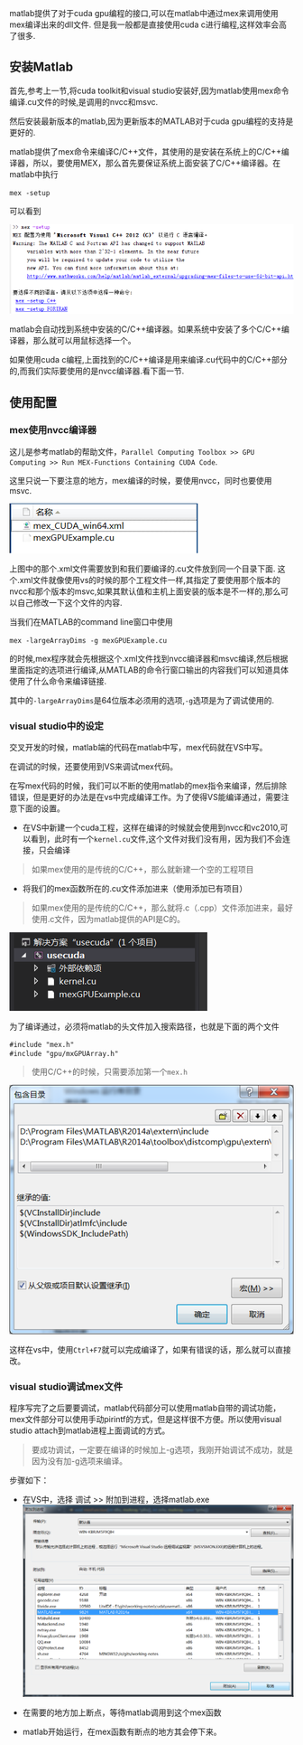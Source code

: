 matlab提供了对于cuda gpu编程的接口,可以在matlab中通过mex来调用使用mex编译出来的dll文件. 但是我一般都是直接使用cuda c进行编程,这样效率会高了很多.

## 安装Matlab

首先,参考上一节,将cuda toolkit和visual studio安装好,因为matlab使用mex命令编译.cu文件的时候,是调用的nvcc和msvc.

然后安装最新版本的matlab,因为更新版本的MATLAB对于cuda gpu编程的支持是更好的.


matlab提供了mex命令来编译C/C++文件，其使用的是安装在系统上的C/C++编译器，所以，要使用MEX，那么首先要保证系统上面安装了C/C++编译器。在matlab中执行

`mex -setup`

可以看到

![](install/mexsetup.png)

matlab会自动找到系统中安装的C/C++编译器。如果系统中安装了多个C/C++编译器，那么就可以用鼠标选择一个。

如果使用cuda c编程,上面找到的C/C++编译是用来编译.cu代码中的C/C++部分的,而我们实际要使用的是nvcc编译器.看下面一节.

## 使用配置
### mex使用nvcc编译器

这儿是参考matlab的帮助文件，`Parallel Computing Toolbox >> GPU Computing >> Run MEX-Functions Containing CUDA Code`.

这里只说一下要注意的地方，mex编译的时候，要使用nvcc，同时也要使用msvc.

![](install/usenvcc.png)

上图中的那个.xml文件需要放到和我们要编译的.cu文件放到同一个目录下面. 这个.xml文件就像使用vs的时候的那个工程文件一样,其指定了要使用那个版本的nvcc和那个版本的msvc,如果其默认值和主机上面安装的版本是不一样的,那么可以自己修改一下这个文件的内容.

当我们在MATLAB的command line窗口中使用

`mex -largeArrayDims -g mexGPUExample.cu`

的时候,mex程序就会先根据这个.xml文件找到nvcc编译器和msvc编译,然后根据里面指定的选项进行编译,从MATLAB的命令行窗口输出的内容我们可以知道具体使用了什么命令来编译链接.

其中的`-largeArrayDims`是64位版本必须用的选项,`-g`选项是为了调试使用的.

### visual studio中的设定

交叉开发的时候，matlab端的代码在matlab中写，mex代码就在VS中写。

在调试的时候，还要使用到VS来调试mex代码。

在写mex代码的时候，我们可以不断的使用matlab的mex指令来编译，然后排除错误，但是更好的办法是在vs中完成编译工作。为了使得VS能编译通过，需要注意下面的设置。

+ 在VS中新建一个cuda工程，这样在编译的时候就会使用到nvcc和vc2010,可以看到，此时有一个`kernel.cu`文件,这个文件对我们没有用，因为我们不会连接，只会编译
> 如果mex使用的是传统的C/C++，那么就新建一个空的工程项目

+ 将我们的mex函数所在的.cu文件添加进来（使用添加已有项目）
> 如果mex使用的是传统的C/C++，那么就将.c（.cpp）文件添加进来，最好使用.c文件，因为matlab提供的API是C的。

![](install/cudapro.png)

为了编译通过，必须将matlab的头文件加入搜索路径，也就是下面的两个文件
```
#include "mex.h"
#include "gpu/mxGPUArray.h"
```

>使用C/C++的时候，只需要添加第一个`mex.h`

![](install/vspro.png)

这样在vs中，使用`Ctrl+F7`就可以完成编译了，如果有错误的话，那么就可以直接改。

### visual studio调试mex文件

程序写完了之后要要调试，matlab代码部分可以使用matlab自带的调试功能，mex文件部分可以使用手动pirintf的方式，但是这样很不方便。所以使用visual studio attach到matlab进程上面调试的方式。

>要成功调试，一定要在编译的时候加上-g选项，我刚开始调试不成功，就是因为没有加-g选项来编译。

步骤如下：
+ 在VS中，选择 调试 >> 附加到进程，选择matlab.exe
![](install/attach.png)

+ 在需要的地方加上断点，等待matlab调用到这个mex函数

+ matlab开始运行，在mex函数有断点的地方其会停下来。
